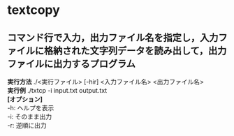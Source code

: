 # textcopy
## コマンド行で入力，出力ファイル名を指定し，入力ファイルに格納された文字列データを読み出して，出力ファイルに出力するプログラム  
**実行方法**  ./<実行ファイル> [-hir] <入力ファイル名> <出力ファイル名>  
**実行例**  ./txtcp -i input.txt output.txt    
**[オプション]**  
-h: ヘルプを表示  
-i: そのまま出力  
-r: 逆順に出力  
